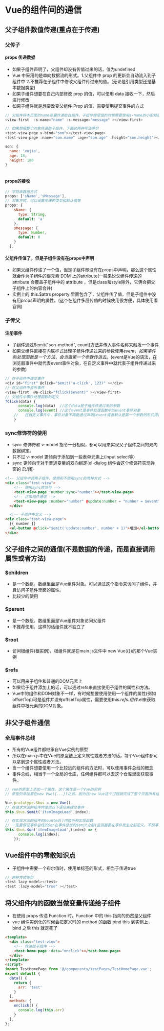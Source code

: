 # Vue的组件间的通信

## 父子组件数值传递(重点在于传递)

### 父传子

#### props 传递数据

* 如果子组件声明了，父组件却没有传值过来的话，值为undefined
* Vue 中采用的是单向数据流的形式。1.父组件中 prop 的更新会自动流入到子组件中 2.不推荐在子组件中修改父组件传过来的值。(无论是引用类型还是基本数据类型)
* 如果子组件想要在自己内部修改 prop 的值，可以使用 data 接收一下，然后进行修改
* 如果子组件就是想要改变父组件 Prop 的值，需要使用提交事件的方式

```js
// 父组件将本页面的name变量传递给自组件。子组件接受值的时候需要使用s-name的小驼峰版本sName接收
<view-first  :s-name="name" :s-message="message" ></view-first>

// 如果想把整个对象传递给子组件，下面这两种写法等价
<test-view-page v-bind="son"></test-view-page>
<test-view-page :name="son.name" :age="son.age" :height="son.height"></test-view-page>

son: {
  name: 'xujie',
  age: 18,
  height: 180
}
    
```

#### props的接收

```js
// 字符串数组方式
props: ['sName','sMessage'],
// 对象方式，可以设置传递的类型和默认值等
props: {
    sName: {
      type: String,
      default: 'a'
    },
    sMessage: {
      type: Number,
      default: 0
    }
  },
```

#### 父组件传值了，但是子组件没有在props中声明

* 如果父组件传递了一个值，但是子组件却没有在props中声明，那么这个属性就会作为子组件的根元素 DOM 上的attribute(一般来说父组件传递的 attribute 会覆盖子组件中的 attribute ，但是class和style除外，它俩会把父子组件上的内容合并)
* 实例上的 this.$attrs property 里面包含了，父组件传了值，但是子组件中没有用props声明的属性。(这个在组件多层传值的时候使用很方便，具体使用看官网)

### 子传父

#### 注册事件

* 子组件通过$emit("son-method", count)方法并传入事件名称来触发一个事件
* 如果父组件直接在内联样式处理子组件传递过来的参数使用$event，如果事件的处理函数是一个方法，会当做第一个参数传进去。($event是Vue的语法，在浏览器事件中就代表event事件对象，在自定义事件中就代表子组件传递过来的参数)

```js
// 在子组件中提交事件
<div id="first" @click="$emit('a-click', 123)" ></div>
// 在父组件中监听事件
<view-first  @a-click="fClick($event)" ></view-first>
// 父组件中事件处理函数的定义
fClick(data) {
      console.log(data)  //这个data是子组件传递过来的参数
      console.log(event) //这个event是事件处理函数中的event事件对象
    //   在自定义事件中，事件对象不再能通过声明$event或者默认是第一个参数的形式得到了。只能通过在函数体中直接使用event变量的方式来获取event事件对象。
    }
```

### sync修饰符的使用

* sync 修饰符和 v-model 指令十分相似，都可以用来实现父子组件之间的双向数据绑定。
* 只不过 v-model 更倾向于添加到一些表单元素上(input select等)
* sync 更倾向于对于普通变量的双向绑定(el-dialog 组件会这个修饰符实现弹窗的 启/闭)

```html
<!-- 父组件中调用子组件，使用和不使用sync的两种方式 -->
<div class="test-view">
    <!-- 使用sync修饰符 -->
    <test-view-page :number.sync="number"></test-view-page>
    <!-- 正常组件通信 -->
    <test-view-page :number="number" @update:number = "number = $event"></test-view-page>
  </div>

  <!-- 子组件中定义 -->
<div class="test-view-page">
  {{ number }}
  <el-button @click="$emit('update:number', number + 1)">增加</el-button>
</div>
```

## 父子组件之间的通信(不是数据的传递，而是直接调用属性或者方法)

### $children

* 是一个数组，数组里面是Vue组件对象。可以通过这个指令来访问子组件，并且访问子组件里面的属性。
* 比较少的使用

### $parent

* 是一个数组，数组里面是Vue组件对象访问父组件
* 不推荐使用，这样的话组件就不独立了

### $root

* 访问根组件(根实例)，根组件就是在main.js文件中 new Vue({})的那个Vue实例

### $refs

* 可以用来子组件和普通的DOM元素上
* 如果给子组件添加上的话，可以通过refs来直接使用子组件的属性和方法。
* Vue中的组件和DOM对象不一样，有时候想要使用使用一个组件的属性(例如offsetTop)可是组件并没有offsetTop属性，需要使用this.$refs.组件.$el来获取组件中根元素的DOM对象。

## 非父子组件通信

### 全局事件总线

* 所有的Vue组件都继承自Vue实例的原型
* 所以在main.js中在Vue的原型链上定义属性或者方法的话，每个Vue组件都可以拿到这个属性或者方法。
* 当一个组件想要使用一个比较远的组件的方法时，可以使用事件总线的概念
* 事件总线，相当于一个全局的仓库，任何组件都可以去这个仓库里面获取事件。

```js
// vue的原型上添加一个属性。这个属性是一个Vue的实例
// 原型的添加要在new Vue({...})之前。因为在new Vue这个过程就完成了整个页面所有组价的created和mounted。然而事件总线是在某个组件的mounted中被监听。所以事件总线的定义一定要在new Vue()之前。

Vue.prototype.$bus = new Vue()
// 在请求方法的组件内使用以下语句来提交事件
this.$bus.$emit('itemImageLoad',index);

// 在实现方法的组件的mounted()内监听和实现函数
// 一定要保证事件总线的$on在事件总线的$emit之前(监测器要在事件发生之前定义，不然事件发生了没有监测器监测导致事件不会执行)
this.$bus.$on('itemImageLoad',(index) => {
      console.log(index);
    });
```

## Vue组件中的零散知识点

* 子组件中需要一个布尔值时，使用单标签的形式，相当于传递true

```js
// 两种方式等价
<test lazy-model></test>
<test :lazy-model="true" ></test>
```

## 将父组件内的函数当做变量传递给子组件

* 在使用 props 传递 Function 时。Function 中的 this 指向的仍然是父组件
* vue 组件实例化的时候会把定义时的 method 的函数 bind this 到实例上，bind 之后 this 就定死了

```html
<template>
  <div class="test-view">
    <!-- 传递给子组件 -->
    <test-home-page :data="onclick"></test-home-page>
  </div>
</template>
<script>
import TestHomePage from '@/components/testPages/TestHomePage.vue';
export default {
  data() {
    return {
      arr: 'test'
    }
  },
  methods: {
    onclick() {
      console.log(this.arr)
    }
  },
};
```
